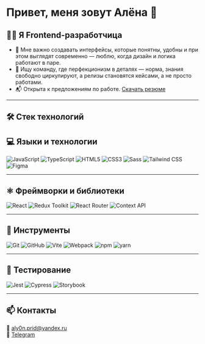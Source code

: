 # Привет, меня зовут Алёна 👋

## 🧑‍💻 Я Frontend-разработчица

- 🎯 Мне важно создавать интерфейсы, которые понятны, удобны и при этом выглядят современно — люблю, когда дизайн и логика работают в паре.
- 👥 Ищу команду, где перфекционизм в деталях — норма, знания свободно циркулируют, а релизы становятся кейсами, а не просто работами.
- 📬 Открыта к предложениям по работе. [Скачать резюме](https://disk.yandex.ru/i/rLAbo-Pr0BEx-A)

---

## 🛠️ Стек технологий

## 💻 Языки и технологии

![JavaScript](https://img.shields.io/badge/JavaScript-white?logo=javascript&logoColor=F7DF1E&style=for-the-badge)
![TypeScript](https://img.shields.io/badge/TypeScript-white?logo=typescript&logoColor=3178C6&style=for-the-badge)
![HTML5](https://img.shields.io/badge/HTML5-white?logo=html5&logoColor=E34F26&style=for-the-badge)
![CSS3](https://img.shields.io/badge/CSS3-white?logo=css3&logoColor=1572B6&style=for-the-badge)
![Sass](https://img.shields.io/badge/Sass-white?logo=sass&logoColor=CC6699&style=for-the-badge)
![Tailwind CSS](https://img.shields.io/badge/Tailwind_CSS-white?logo=tailwindcss&logoColor=06B6D4&style=for-the-badge)
![Figma](https://img.shields.io/badge/Figma-white?logo=figma&logoColor=F24E1E&style=for-the-badge)

---

## ⚛️ Фреймворки и библиотеки

![React](https://img.shields.io/badge/React-white?logo=react&logoColor=61DAFB&style=for-the-badge)
![Redux Toolkit](https://img.shields.io/badge/Redux_Toolkit-white?logo=redux&logoColor=764ABC&style=for-the-badge)
![React Router](https://img.shields.io/badge/React_Router-white?logo=reactrouter&logoColor=CA4245&style=for-the-badge)
![Context API](https://img.shields.io/badge/Context_API-white?logo=react&logoColor=61DAFB&style=for-the-badge)

---

## 🔧 Инструменты

![Git](https://img.shields.io/badge/Git-white?logo=git&logoColor=F05032&style=for-the-badge)
![GitHub](https://img.shields.io/badge/GitHub-white?logo=github&logoColor=181717&style=for-the-badge)
![Vite](https://img.shields.io/badge/Vite-white?logo=vite&logoColor=646CFF&style=for-the-badge)
![Webpack](https://img.shields.io/badge/Webpack-white?logo=webpack&logoColor=8DD6F9&style=for-the-badge)
![npm](https://img.shields.io/badge/npm-white?logo=npm&logoColor=CB3837&style=for-the-badge)
![yarn](https://img.shields.io/badge/yarn-white?logo=yarn&logoColor=2C8EBB&style=for-the-badge)

---

## 🧪 Тестирование

![Jest](https://img.shields.io/badge/Jest-white?logo=jest&logoColor=C21325&style=for-the-badge)
![Cypress](https://img.shields.io/badge/Cypress-white?logo=cypress&logoColor=17202C&style=for-the-badge)
![Storybook](https://img.shields.io/badge/Storybook-white?logo=storybook&logoColor=FF4785&style=for-the-badge)

---

## 📫 Контакты
📧 aly0n.prid@yandex.ru \
📱 [Telegram](https://t.me/Aly0na_99)

